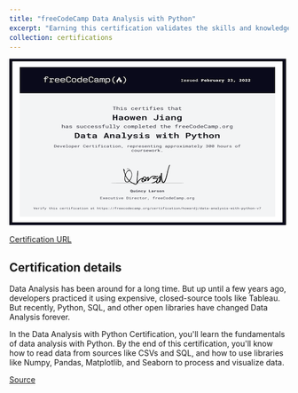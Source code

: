 ```yaml
---
title: "freeCodeCamp Data Analysis with Python"
excerpt: "Earning this certification validates the skills and knowledge to read, process, and visualize data with popular Python libraries.<br/><img src='/images/fcp-da-with-python.png'>"
collection: certifications
---
```


![](/images/fcp-da-with-python.png)

[Certification URL](https://www.freecodecamp.org/certification/howardj/data-analysis-with-python-v7)

## Certification details

Data Analysis has been around for a long time. But up until a few years ago, developers practiced it using expensive, closed-source tools like Tableau. But recently, Python, SQL, and other open libraries have changed Data Analysis forever.

In the Data Analysis with Python Certification, you'll learn the fundamentals of data analysis with Python. By the end of this certification, you'll know how to read data from sources like CSVs and SQL, and how to use libraries like Numpy, Pandas, Matplotlib, and Seaborn to process and visualize data.

[Source](https://www.freecodecamp.org/learn/data-analysis-with-python)
